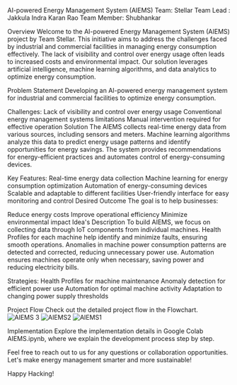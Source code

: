 AI-powered Energy Management System (AIEMS)
Team: Stellar
Team Lead : Jakkula Indra Karan Rao 
Team Member: Shubhankar

Overview
Welcome to the AI-powered Energy Management System (AIEMS) project by Team Stellar. This initiative aims to address the challenges faced by industrial and commercial facilities in managing energy consumption effectively. The lack of visibility and control over energy usage often leads to increased costs and environmental impact. Our solution leverages artificial intelligence, machine learning algorithms, and data analytics to optimize energy consumption.

Problem Statement
Developing an AI-powered energy management system for industrial and commercial facilities to optimize energy consumption.

Challenges:
Lack of visibility and control over energy usage
Conventional energy management systems limitations
Manual intervention required for effective operation
Solution
The AIEMS collects real-time energy data from various sources, including sensors and meters. Machine learning algorithms analyze this data to predict energy usage patterns and identify opportunities for energy savings. The system provides recommendations for energy-efficient practices and automates control of energy-consuming devices.

Key Features:
Real-time energy data collection
Machine learning for energy consumption optimization
Automation of energy-consuming devices
Scalable and adaptable to different facilities
User-friendly interface for easy monitoring and control
Desired Outcome
The goal is to help businesses:

Reduce energy costs
Improve operational efficiency
Minimize environmental impact
Idea's Description
To build AIEMS, we focus on collecting data through IoT components from individual machines. Health Profiles for each machine help identify and minimize faults, ensuring smooth operations. Anomalies in machine power consumption patterns are detected and corrected, reducing unnecessary power use. Automation ensures machines operate only when necessary, saving power and reducing electricity bills.

Strategies:
Health Profiles for machine maintenance
Anomaly detection for efficient power use
Automation for optimal machine activity
Adaptation to changing power supply thresholds

Project Flow
Check out the detailed project flow in the Flowchart.
![AIEMS 3](https://github.com/Mr-Karan3376/HackCBS/assets/126374683/c487b74b-31a4-46dd-978a-9f96005c5256)
![AIEMS2](https://github.com/Mr-Karan3376/HackCBS/assets/126374683/82c2adc7-016a-412e-9dbf-591181d69328)
![AIEMS1](https://github.com/Mr-Karan3376/HackCBS/assets/126374683/d15aa45d-9f03-4cac-b7bf-0487ffd56c4b)


Implementation
Explore the implementation details in Google Colab AIEMS.ipynb, where we explain the development process step by step.

Feel free to reach out to us for any questions or collaboration opportunities. Let's make energy management smarter and more sustainable!

Happy Hacking!
